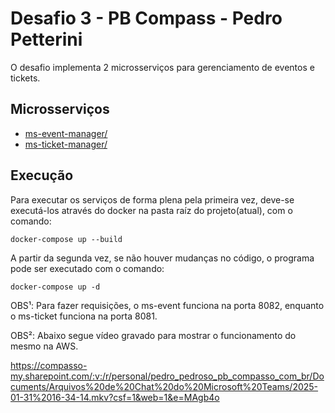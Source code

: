 # Desafio 3 - PB Compass - Pedro Petterini

O desafio implementa 2 microsserviços para gerenciamento de eventos e tickets.

## Microsserviços

- [ms-event-manager/](./ms-event-manager/)
- [ms-ticket-manager/](./ms-ticket-manager/)


## Execução

Para executar os serviços de forma plena pela primeira vez, deve-se executá-los através do docker na pasta raíz do projeto(atual), com o comando:

```
docker-compose up --build
```

A partir da segunda vez, se não houver mudanças no código, o programa pode ser executado com o comando:

```
docker-compose up -d
```

OBS¹: Para fazer requisições, o ms-event funciona na porta 8082, enquanto o ms-ticket funciona na porta 8081.

OBS²: Abaixo segue vídeo gravado para mostrar o funcionamento do mesmo na AWS. 

https://compasso-my.sharepoint.com/:v:/r/personal/pedro_pedroso_pb_compasso_com_br/Documents/Arquivos%20de%20Chat%20do%20Microsoft%20Teams/2025-01-31%2016-34-14.mkv?csf=1&web=1&e=MAgb4o

